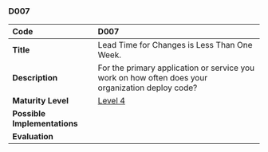 ### D007

| **Code**           | **D007** |
| :--                | :--      |
| **Title**          | Lead Time for Changes is Less Than One Week. |
| **Description**    | For the primary application or service you work on how often does your organization deploy code? |
| **Maturity Level** | [Level 4](/levels#level-4) |
| **Possible Implementations** | |
| **Evaluation**     | |
